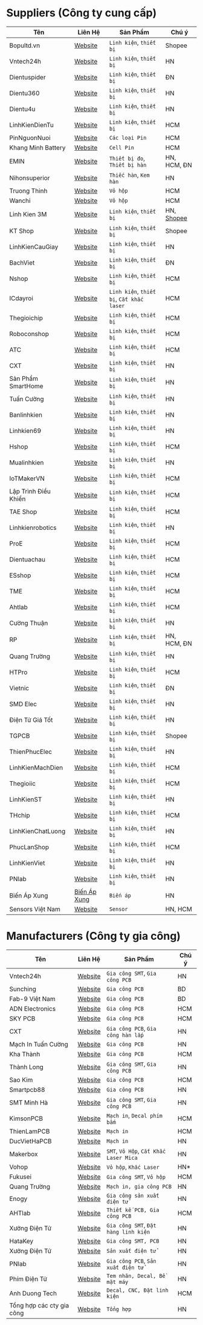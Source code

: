 # Suppliers (Công ty cung cấp)

|   Tên   | Liên Hệ | Sản Phẩm | Chú ý |
|   ---   | ---     | ---      | ---   |
| Bopultd.vn | [Website](https://shopee.vn/bopultd.vn) | `Linh kiện`, `thiết bị` | Shopee |
| Vntech24h | [Website](https://vntech24h.com/) | `Linh kiện`, `thiết bị` | HN |
| Dientuspider | [Website](http://www.dientuspider.com/) | `Linh kiện`, `thiết bị` | ĐN |
| Dientu360 | [Website](https://dientu360.com/) | `Linh kiện`, `thiết bị` | HN |
| Dientu4u | [Website](https://www.dientu4u.com/) | `Linh kiện`, `thiết bị` | HN |
| LinhKienDienTu | [Website](https://linhkiendientu.vn/) | `Linh kiện`, `thiết bị` | HCM |
| PinNguonNuoi | [Website](http://www.pinnuoinguon.vn/index.aspx) | `Các loại Pin` | HCM |
| Khang Minh Battery | [Website](https://www.suapinlaptop.vn/Cell-pin-Li-ion-Ni-Mh-cac-loai.html) | `Cell Pin` | HCM |
| EMIN | [Website](https://emin.vn/san-pham-1/pa.html) | `Thiết bị đo`, `Thiết bị hàn` | HN, HCM, ĐN |
| Nihonsuperior | [Website](http://www.nihonsuperior.co.th/vi/category/lead-free-solder/) | `Thiếc hàn`, `Kem hàn` | HN |
| Truong Thinh | [Website](http://tti.vn/) | `Vỏ hộp` | HCM |
| Wanchi | [Website](https://wanchi.vn/) | `Vỏ hộp` | HCM |
| Linh Kien 3M | [Website](https://chotroihn.vn/) | `Linh kiện`, `thiết bị` | HN, [Shopee](https://shopee.vn/linhkiendientu3m) |
| KT Shop | [Website](https://shopee.vn/trinh.nck) | `Linh kiện`, `thiết bị` | Shopee |
| LinhKienCauGiay | [Website](https://www.linhkiencaugiay.com/) | `Linh kiện`, `thiết bị` | HN |
| BachViet | [Website](https://dientubachviet.com/) | `Linh kiện`, `thiết bị` | ĐN |
| Nshop | [Website](https://nshopvn.com/) | `Linh kiện`, `thiết bị` | HCM |
| ICdayroi | [Website](https://icdayroi.com/) | `Linh kiện`, `thiết bị`, `Cắt khắc laser` | HCM |
| Thegioichip | [Website](https://thegioichip.com.vn/) | `Linh kiện`, `thiết bị` | HCM |
| Roboconshop | [Website](http://www.roboconshop.com/San-Pham.aspx) | `Linh kiện`, `thiết bị` | HCM |
| ATC | [Website](https://at-sky.com/san-pham.html) | `Linh kiện`, `thiết bị` | HCM |
| CXT | [Website](https://linhkien.cxt.vn/) | `Linh kiện`, `thiết bị` | HN |
| Sản Phẩm SmartHome | [Website](https://sanphamsmarthome.vn/) | `Linh kiện`, `thiết bị` | HN |
| Tuấn Cường | [Website](https://linhkientuancuong.com/) | `Linh kiện`, `thiết bị` | HN |
| Banlinhkien | [Website](https://banlinhkien.com/) | `Linh kiện`, `thiết bị` | HN |
| Linhkien69 | [Website](http://linhkien69.vn/) | `Linh kiện`, `thiết bị` | HN |
| Hshop | [Website](https://hshop.vn/) | `Linh kiện`, `thiết bị` | HCM |
| Mualinhkien | [Website](https://mualinhkien.vn/) | `Linh kiện`, `thiết bị` | HN |
| IoTMakerVN | [Website](https://iotmaker.vn/) | `Linh kiện`, `thiết bị` | HCM |
| Lập Trình Điều Khiển | [Website](http://laptrinhdieukhien.com/) | `Linh kiện`, `thiết bị` | HCM |
| TAE Shop | [Website](https://tae.vn/) | `Linh kiện`, `thiết bị` | HCM |
| Linhkienrobotics | [Website](http://linhkienrobotics.com/) | `Linh kiện`, `thiết bị` | HN |
| ProE | [Website](http://www.proe.vn/) | `Linh kiện`, `thiết bị` | HCM |
| Dientuachau | [Website](http://www.dientuachau.com/) | `Linh kiện`, `thiết bị` | HCM |
| ESshop | [Website](https://www.esshop.vn) | `Linh kiện`, `thiết bị` | HCM |
| TME | [Website](http://tme.vn/) | `Linh kiện`, `thiết bị` | HCM |
| Ahtlab | [Website](https://ahtlab.com/) | `Linh kiện`, `thiết bị` | HCM |
| Cường Thuận | [Website](https://linhkienbandan.com/) | `Linh kiện`, `thiết bị` | HN |
| RP | [Website](https://store.rpc.vn/) | `Linh kiện`, `thiết bị` | HN, HCM, ĐN |
| Quang Trường | [Website](http://dientuquangtruong.com) | `Linh kiện`, `thiết bị` | HN |
| HTPro | [Website](https://htpro.vn/) | `Linh kiện`, `thiết bị` | HCM |
| Vietnic| [Website](https://www.vietnic.vn/) | `Linh kiện`, `thiết bị` | ĐN |
| SMD Elec | [Website](http://linhkienviet.vn/) | `Linh kiện`, `thiết bị` | HN |
| Điện Tử Giá Tốt | [Website](http://dientugiatot.vn/) | `Linh kiện`, `thiết bị` | HN |
| TGPCB | [Website](https://shopee.vn/shop/60399497/search) | `Linh kiện`, `thiết bị` | Shopee|
| ThienPhucElec | [Website](https://thienphucelectronics.com/) | `Linh kiện`, `thiết bị` | HN |
| LinhKienMachDien | [Website](http://linhkienmachdien.com/) | `Linh kiện`, `thiết bị` | HCM |
| Thegioiic | [Website](https://thegioiic.com/) | `Linh kiện`, `thiết bị` | HCM |
| LinhKienST | [Website](https://linhkienst.com/) | `Linh kiện`, `thiết bị` | HN |
| THchip | [Website](https://thchip.vn/) | `Linh kiện`, `thiết bị` | HCM |
| LinhKienChatLuong | [Website](http://linhkienchatluong.vn/) | `Linh kiện`, `thiết bị` | HN |
| PhucLanShop | [Website](http://phuclanshop.com/) | `Linh kiện`, `thiết bị` | HCM |
| LinhKienViet | [Website](http://linhkienviet.vn/) | `Linh kiện`, `thiết bị` | HN |
| PNlab | [Website](https://www.pnlabvn.com/) | `Linh kiện`, `thiết bị` | HN |
| Biến Áp Xung | [Biến Áp Xung](https://www.facebook.com/profile.php?id=100011556900439) | `Biến áp` | HN |
| Sensors Việt Nam | [Website](https://sensors.vn/) | `Sensor` | HN, HCM|

# Manufacturers (Công ty gia công)

|   Tên   | Liên Hệ | Sản Phẩm | Chú ý |
|   ---   | ---     | ---      | ---   |
| Vntech24h | [Website](https://vntech24h.com/) | `Gia công SMT`, `Gia công PCB` | HN |
| Sunching | [Website](https://www.sunchingpcb.com/) | `Gia công PCB` | BD |
| Fab-9 Việt Nam | [Website](https://www.fab-9.com/services) | `Gia công PCB` | BD |
| ADN Electronics | [Website](http://anhduynguyenpcb.com) | `Gia công PCB` | HCM |
| SKY PCB | [Website](https://www.facebook.com/SkyPcb/) | `Gia công PCB` | HCM |
| CXT | [Website](https://machin.cxt.vn/) | `Gia công PCB`, `Gia công hàn lắp` | HN |
| Mạch In Tuấn Cường | [Website](http://machintuancuong.com/) | `Gia công PCB` | HN |
| Kha Thành | [Website](https://www.pcb24h.com/) | `Gia công PCB` | HCM |
| Thành Long | [Website](http://thanhlongpcb.com.vn/dich-vu/)| `Gia công SMT`, `Gia công PCB` | HN |
| Sao Kim| [Website](http://www.saokim.vn/) | `Gia công PCB` | HCM |
| Smartpcb88| [Website](https://smartpcb88.com/) | `Gia công PCB` | HN |
| SMT Minh Hà | [Website](http://www.smtminhha.com/)| `Gia công SMT`, `Gia công PCB` | HN |
| KimsonPCB | [Website](http://kimsonpcb.vn) | `Mạch in`, `Decal phím bấm` | HCM |
| ThienLamPCB | [Website](http://www.thienlampcb.com/) | `Mạch in` | HCM |
| DucVietHaPCB | [Website](https://www.facebook.com/people/%C4%90%E1%BB%A9c-Vi%E1%BB%87t-H%C3%A0/100009798124337) | `Mạch in` | HN |
| Makerbox | [Website](http://project.makerbox.vn/) | `SMT`, `Vỏ Hộp`, `Cắt Khắc Laser Mica` | HN |
| Vohop | [Website](http://vohop.net/) | `Vỏ hộp`, `Khắc Laser` | HN* |
| Fukusei | [Website](http://fukusei.vn/) | `Gia công SMT`, `Vỏ hộp` | HCM |
| Quang Trường | [Website](http://dientuquangtruong.com) | `Mạch in, gia công PCB` | HN |
| Enogy | [Website](https://enogyglobal.com/) | `Gia công sản xuất điện tử` | HN |
| AHTlab | [Website](https://ahtlab.com/) | `Thiết kế PCB, Gia công PCB` | HCM |
| Xưởng Điện Tử | [Website](https://www.facebook.com/xuongdientu) | `Gia công SMT`, `Đặt hàng linh kiện` | HN |
| HataKey| [Website](https://hatakey.com.vn/) | `Gia công SMT, PCB` | HN |
| Xưởng Điện Tử | [Website](https://www.facebook.com/xuongdientu/) | `Sản xuất điện tử` | HN |
| PNlab | [Website](https://www.pnlabvn.com/) | `Gia công PCB`, `Sản xuất điện tử` | HN |
| Phím Điện Tử | [Website](http://phimdientu.vn/) | `Tem nhãn, Decal, Bề mặt máy` | HN |
| Anh Duong Tech | [Website](https://anhduongtech.vn/) | `Decal, CNC, Đặt linh kiện` | HCM |
| Tổng hợp các cty gia công | [Website](https://www.jetro.go.jp/ext_images/world/asia/vn/company/SI2013_exhibitordirectory_rev.pdf) | `Tổng hợp` | HN |
